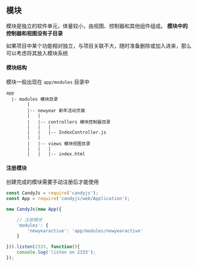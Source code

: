 ## 模块

模块是独立的软件单元，体量较小，由视图、控制器和其他组件组成。 **模块中的控制器和视图没有子目录**

如果项目中某个功能相对独立，与项目关联不大，随时准备删除或加入进来，那么可以考虑将其放入模块系统

#### 模块结构

模块一般出现在 `app/modules` 目录中

```
app
  |- modules 模块目录
        |
        |-- newyear 新年活动页面
        |   |
        |   |-- controllers 模块控制器目录
        |   |   |
        |   |   |-- IndexController.js
        |   |
        |   |-- views 模块视图目录
        |   |   |
        |   |   |-- index.html
```

#### 注册模块

创建完成的模块需要手动注册后才能使用

```javascript
const CandyJs = require('candyjs');
const App = require('candyjs/web/Application');

new CandyJs(new App({

    // 注册模块
    'modules': {
        'newyearactive': 'app/modules/newyearactive'
    }

})).listen(2333, function(){
    console.log('listen on 2333');
});
```
